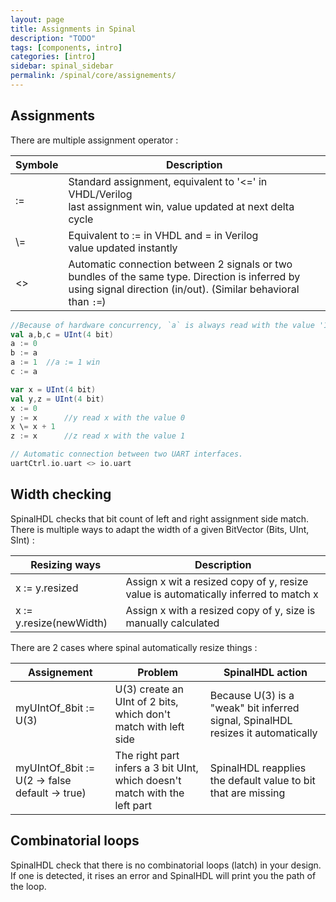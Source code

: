 ```yaml
---
layout: page
title: Assignments in Spinal
description: "TODO"
tags: [components, intro]
categories: [intro]
sidebar: spinal_sidebar
permalink: /spinal/core/assignements/
---
```



## Assignments
There are multiple assignment operator :

| Symbole| Description |
| ------- | ---- |
| := | Standard assignment, equivalent to '<=' in VHDL/Verilog <br> last assignment win, value updated at next delta cycle  |
| \\= | Equivalent to := in VHDL and = in Verilog <br> value updated instantly |
| <> | Automatic connection between 2 signals or two bundles of the same type. Direction is inferred by using signal direction (in/out). (Similar behavioral than `:=`)  |

```scala
//Because of hardware concurrency, `a` is always read with the value '1' by b and c
val a,b,c = UInt(4 bit)
a := 0
b := a
a := 1  //a := 1 win
c := a  

var x = UInt(4 bit)
val y,z = UInt(4 bit)
x := 0
y := x      //y read x with the value 0
x \= x + 1
z := x      //z read x with the value 1

// Automatic connection between two UART interfaces.
uartCtrl.io.uart <> io.uart
```

## Width checking

SpinalHDL checks that bit count of left and right assignment side match. There is multiple ways to adapt the width of a given BitVector (Bits, UInt, SInt) :

| Resizing ways | Description|
| ------- | ---- |
| x := y.resized | Assign x wit a resized copy of y, resize value is automatically inferred to match x  |
| x := y.resize(newWidth) | Assign x with a resized copy of y, size is manually calculated |

There are 2 cases where spinal automatically resize things :

| Assignement | Problem | SpinalHDL action |
| ------- | ---- | ---- |
| myUIntOf_8bit := U(3) | U(3) create an UInt of 2 bits, which don't match with left side  | Because  U(3) is a "weak" bit inferred signal, SpinalHDL resizes it automatically |
| myUIntOf_8bit := U(2 -> false default -> true) | The right part infers a 3 bit UInt, which doesn't match with the left part | SpinalHDL reapplies the default value to bit that are missing |

## Combinatorial loops

SpinalHDL check that there is no combinatorial loops (latch) in your design. If one is detected, it rises an error and SpinalHDL will print you the path of the loop.
